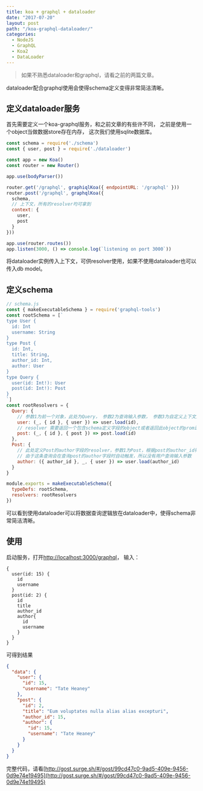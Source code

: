 ```yaml
---
title: koa + graphql + dataloader
date: "2017-07-20"
layout: post
path: "/koa-graphql-dataloader/"
categories:
  - NodeJS
  - GraphQL
  - Koa2
  - DataLoader
---
```


> 如果不熟悉dataloader和graphql，请看之前的两篇文章。

dataloader配合graphql使用会使得schema定义变得非常简洁清晰。

<!--more-->

## 定义dataloader服务

首先需要定义一个koa-graphql服务，和之前文章的有些许不同， 之前是使用一个object当做数据store存在内存， 这次我们使用sqlite数据库。

```js
const schema = require('./schema')
const { user, post } = require('./dataloader')

const app = new Koa()
const router = new Router()

app.use(bodyParser())

router.get('/graphql', graphiqlKoa({ endpointURL: '/graphql' }))
router.post('/graphql', graphqlKoa({
  schema,
  // 上下文，所有的resolver均可拿到
  context: {
    user,
    post
  }
}))

app.use(router.routes())
app.listen(3000, () => console.log(`listening on port 3000`))
```
将dataloader实例传入上下文，可供resolver使用，如果不使用dataloader也可以传入db model。

## 定义schema
```js
// schema.js
const { makeExecutableSchema } = require('graphql-tools')
const rootSchema = [`
type User {
  id: Int
  username: String
}
type Post {
  id: Int,
  title: String,
  author_id: Int,
  author: User
}
type Query {
  user(id: Int!): User
  post(id: Int!): Post
}
`]
const rootResolvers = {
  Query: {
    // 参数1为前一个对象，此处为Query， 参数2为查询输入参数， 参数3为自定义上下文对象
    user: (_, { id }, { user }) => user.load(id),
    // resolver 需要返回一个包含schema定义字段的object或者返回此object的promise函数
    post: (_, { id }, { post }) => post.load(id)
  },
  Post: {
    // 此处定义Post的author字段的resolver，参数1为Post，根据post的author_id得到author信息，
    // 由于这条查询会在查询post的author字段时自动触发，所以没有用户查询输入参数
    author: ({ author_id }, _, { user }) => user.load(author_id)
  }
}

module.exports = makeExecutableSchema({
  typeDefs: rootSchema,
  resolvers: rootResolvers
})
```
可以看到使用dataloader可以将数据查询逻辑放在dataloader中，使得schema非常简洁清晰。

## 使用

启动服务，打开[http://localhost:3000/graphql](http://localhost:3000/graphql)， 输入：
```
{
  user(id: 15) {
    id
    username
  }
  post(id: 2) {
    id
    title
    author_id
    author{
      id
      username
    }
  }
}
```
可得到结果
```json
{
  "data": {
    "user": {
      "id": 15,
      "username": "Tate Heaney"
    },
    "post": {
      "id": 2,
      "title": "Eum voluptates nulla alias alias excepturi",
      "author_id": 15,
      "author": {
        "id": 15,
        "username": "Tate Heaney"
      }
    }
  }
}
```

完整代码，请看[http://gost.surge.sh/#/gost/99cd47c0-9ad5-409e-9456-0d9e74e19495](http://gost.surge.sh/#/gost/99cd47c0-9ad5-409e-9456-0d9e74e19495)
